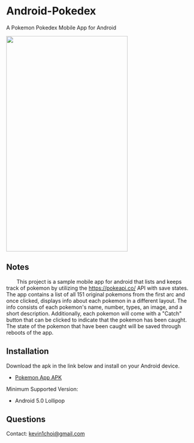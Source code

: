 # Android-Pokedex
A Pokemon Pokedex Mobile App for Android

<img src="https://github.com/kevin1choi/Android-Pokedex/blob/main/PokedexPreview.gif" width="324" height="576"/>

## Notes
&nbsp;&nbsp;&nbsp;&nbsp;&nbsp;&nbsp; This project is a sample mobile app for android that lists
and keeps track of pokemon by utilizing the https://pokeapi.co/ API with save states. The app
contains a list of all 151 original pokemons from the first arc and once clicked, displays info
about each pokemon in a different layout. The info consists of each pokemon's name, number, types,
an image, and a short description. Additionally, each pokemon will come with a "Catch" button 
that can be clicked to indicate that the pokemon has been caught. The state of the pokemon that
have been caught will be saved through reboots of the app.

## Installation

Download the apk in the link below and install on your Android device.
- [Pokemon App APK](https://github.com/kevin1choi/Android-Pokedex/blob/main/Pokedex/app/release/app-release.apk)

Minimum Supported Version:
- Android 5.0 Lollipop

## Questions
Contact: kevin1choi@gmail.com

